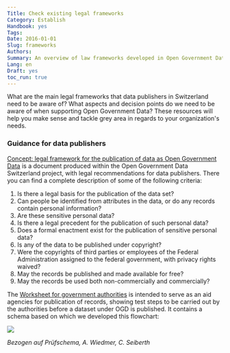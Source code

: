 ```yaml
---
Title: Check existing legal frameworks
Category: Establish
Handbook: yes
Tags:
Date: 2016-01-01
Slug: frameworks
Authors:
Summary: An overview of law frameworks developed in Open Government Data Switzerland.
Lang: en
Draft: yes
toc_run: true
---
```


What are the main legal frameworks that data publishers in Switzerland need to be aware of? What aspects and decision points do we need to be aware of when supporting Open Government Data? These resources will help you make sense and tackle grey area in regards to your organization's needs.

### Guidance for data publishers

[Concept: legal framework for the publication of data as Open Government Data](/en/library/konzept-rechtliche-rahmen) is a document produced within the Open Government Data Switzerland project, with legal recommendations for data publishers. There you can find a complete description of some of the following criteria:

1. Is there a legal basis for the publication of the data set?
1. Can people be identified from attributes in the data, or do any records contain personal information?
1. Are these sensitive personal data?
1. Is there a legal precedent for the publication of such personal data?
1. Does a formal enactment exist for the publication of sensitive personal data?
1. Is any of the data to be published under copyright?
1. Were the copyrights of third parties or employees of the Federal Administration assigned to the federal government, with privacy rights waived?
1. May the records be published and made available for free?
1. May the records be used both non-commercially and commercially?

The [Worksheet for government authorities](/en/library/arbeitshilfe-publikation) is intended to serve as an aid agencies for publication of records, showing test steps to be carried out by the authorities before a dataset under OGD is published. It contains a schema based on which we developed this flowchart:

![](../../images/chart-arbeitshilfe-publikation.png)

*Bezogen auf Prüfschema, A. Wiedmer, C. Seiberth*
